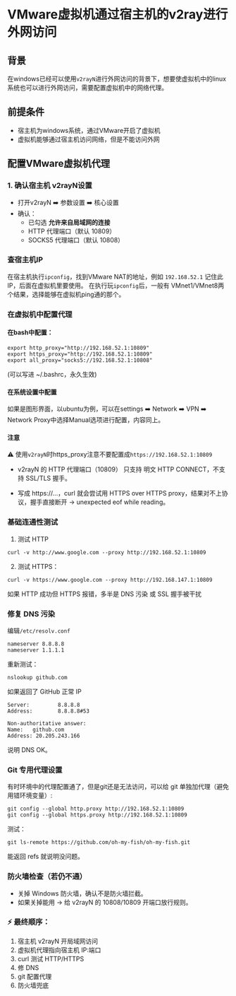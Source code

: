 # VMware虚拟机通过宿主机的v2ray进行外网访问

## 背景
在windows已经可以使用`v2rayN`进行外网访问的背景下，想要使虚拟机中的linux系统也可以进行外网访问，需要配置虚拟机中的网络代理。
## 前提条件
- 宿主机为windows系统，通过VMware开启了虚拟机
- 虚拟机能够通过宿主机访问网络，但是不能访问外网

## 配置VMware虚拟机代理

### 1. 确认宿主机 v2rayN设置
- 打开v2rayN ➡️ 参数设置 ➡️ 核心设置
- 确认：
    - 已勾选 **允许来自局域网的连接**
    - HTTP 代理端口（默认 10809）
    - SOCKS5 代理端口（默认 10808）

### 查宿主机IP
在宿主机执行`ipconfig`，找到VMware NAT的地址，例如 `192.168.52.1` 记住此IP，后面在虚拟机里要使用。
在执行玩`ipconfig`后，一般有 VMnet1/VMnet8两个结果，选择能够在虚拟机ping通的那个。

### 在虚拟机中配置代理
#### 在bash中配置：
```
export http_proxy="http://192.168.52.1:10809"
export https_proxy="http://192.168.52.1:10809"
export all_proxy="socks5://192.168.52.1:10808"
```
(可以写进 ~/.bashrc，永久生效)

#### 在系统设置中配置
如果是图形界面，以ubuntu为例，可以在settings ➡️ Network ➡️ VPN ➡️ Network Proxy中选择Manual选项进行配置，内容同上。

#### 注意
⚠️ 使用`v2rayN`时https_proxy注意不要配置成`https://192.168.52.1:10809`
- v2rayN 的 HTTP 代理端口（10809） 只支持 明文 HTTP CONNECT，不支持 SSL/TLS 握手。

- 写成 https://...，curl 就会尝试用 HTTPS over HTTPS proxy，结果对不上协议，握手直接断开 → unexpected eof while reading。


### 基础连通性测试
1. 测试 HTTP
```
curl -v http://www.google.com --proxy http://192.168.52.1:10809
```
2. 测试 HTTPS：
```
curl -v https://www.google.com --proxy http://192.168.147.1:10809
```
如果 HTTP 成功但 HTTPS 报错，多半是 DNS 污染 或 SSL 握手被干扰

### 修复 DNS 污染

编辑`/etc/resolv.conf`
```
nameserver 8.8.8.8
nameserver 1.1.1.1
```
重新测试：
```
nslookup github.com
```
如果返回了 GitHub 正常 IP
```
Server:         8.8.8.8
Address:        8.8.8.8#53

Non-authoritative answer:
Name:   github.com
Address: 20.205.243.166
```
说明 DNS OK。
### Git 专用代理设置
有时环境中的代理配置通了，但是git还是无法访问，可以给 git 单独加代理（避免用错环境变量）:
```
git config --global http.proxy http://192.168.52.1:10809
git config --global https.proxy http://192.168.52.1:10809
```
测试：
```
git ls-remote https://github.com/oh-my-fish/oh-my-fish.git
```
能返回 refs 就说明没问题。

### 防火墙检查（若仍不通）
- 关掉 Windows 防火墙，确认不是防火墙拦截。
- 如果关掉能用 → 给 v2rayN 的 10808/10809 开端口放行规则。

### ⚡ 最终顺序：
1. 宿主机 v2rayN 开局域网访问
2. 虚拟机代理指向宿主机 IP:端口
3. curl 测试 HTTP/HTTPS
4. 修 DNS
5. git 配置代理
6. 防火墙兜底